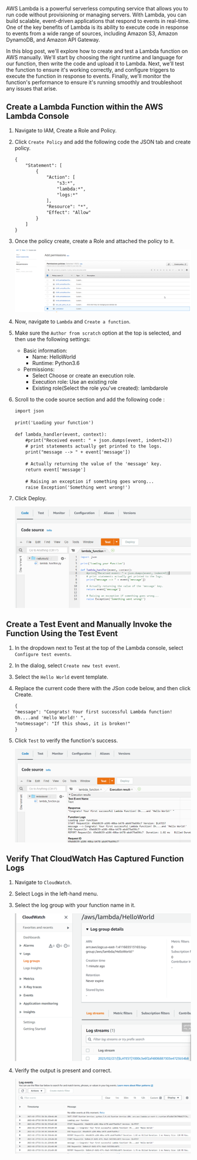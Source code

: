 AWS Lambda is a powerful serverless computing service that allows you to run code without provisioning or managing servers. With Lambda, you can build scalable, event-driven applications that respond to events in real-time. One of the key benefits of Lambda is its ability to execute code in response to events from a wide range of sources, including Amazon S3, Amazon DynamoDB, and Amazon API Gateway.

In this blog post, we'll explore how to create and test a Lambda function on AWS manually. We'll start by choosing the right runtime and language for our function, then write the code and upload it to Lambda. Next, we'll test the function to ensure it's working correctly, and configure triggers to execute the function in response to events. Finally, we'll monitor the function's performance to ensure it's running smoothly and troubleshoot any issues that arise.

## Create a Lambda Function within the AWS Lambda Console

1. Navigate to IAM, Create a Role and Policy.
2. Click `Create Policy` and add the following code the JSON tab and create policy.
    ```
    {
        "Statement": [
            {
                "Action": [
                    "s3:*",
                    "lambda:*",
                    "logs:*"
                ],
                "Resource": "*",
                "Effect": "Allow"
            }
        ]
    }
    ```
3. Once the policy create, create a Role and attached the policy to it.

    ![txt](images/01.png)

4. Now, navigate to `Lambda` and `Create a function`.

5. Make sure the `Author from scratch` option at the top is selected, and then use the following settings:
    - Basic information:
        - Name: HelloWorld
        - Runtime: Python3.6
    - Permissions:
        - Select Choose or create an execution role.
        - Execution role: Use an existing role
        - Existing role(Select the role you've created): lambdarole 
6. Scroll to the code source section and add the following code :
    ```
    import json

    print('Loading your function')

    def lambda_handler(event, context):
        #print("Received event: " + json.dumps(event, indent=2))
        # print statements actually get printed to the logs.
        print("message --> " + event['message'])

        # Actually returning the value of the 'message' key.
        return event['message']

        # Raising an exception if something goes wrong...
        raise Exception('Something went wrong!')
    ```
7. Click Deploy.

    ![txt](images/02.png)


## Create a Test Event and Manually Invoke the Function Using the Test Event
1. In the dropdown next to Test at the top of the Lambda console, select `Configure test events`.
2. In the dialog, select `Create new test event`.
3. Select the `Hello World` event template.
4. Replace the current code there with the JSon code below, and then click Create.
    ```   
    {
    "message": "Congrats! Your first successful Lambda function! Oh....and 'Hello World!' ",
    "notmessage": "If this shows, it is broken!"
    }
    ```
5. Click `Test` to verify the function's success.

    ![txt](images/03.png)


## Verify That CloudWatch Has Captured Function Logs
1. Navigate to `CloudWatch`.
2. Select Logs in the left-hand menu.
3. Select the log group with your function name in it.

    ![txt](images/04.png)

4. Verify the output is present and correct.

    ![txt](images/05.png)


